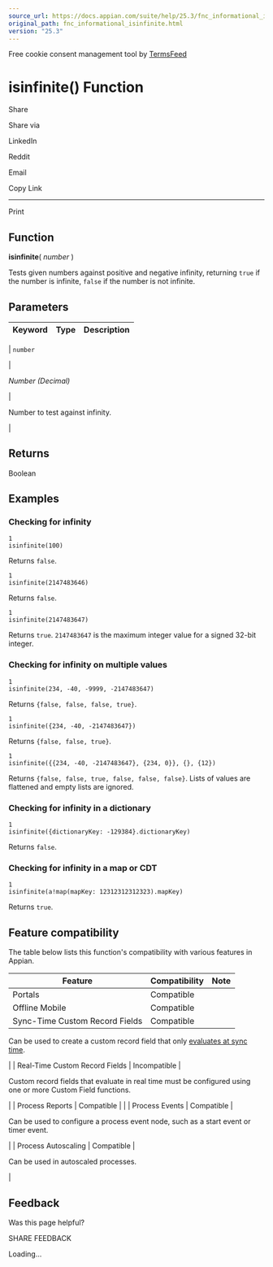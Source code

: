 ```yaml
---
source_url: https://docs.appian.com/suite/help/25.3/fnc_informational_isinfinite.html
original_path: fnc_informational_isinfinite.html
version: "25.3"
---
```


Free cookie consent management tool by [TermsFeed](https://www.termsfeed.com/)

# isinfinite() Function

Share

Share via

LinkedIn

Reddit

Email

Copy Link

* * *

Print

## Function

**isinfinite**( _number_ )

Tests given numbers against positive and negative infinity, returning `true` if the number is infinite, `false` if the number is not infinite.

## Parameters

| Keyword | Type | Description |
| --- | --- | --- |
|
`number`

 |

_Number (Decimal)_

 |

Number to test against infinity.

 |

## Returns

Boolean

## Examples

### Checking for infinity

```
1
isinfinite(100)
```

Returns `false`.

```
1
isinfinite(2147483646)
```

Returns `false`.

```
1
isinfinite(2147483647)
```

Returns `true`. `2147483647` is the maximum integer value for a signed 32-bit integer.

### Checking for infinity on multiple values

```
1
isinfinite(234, -40, -9999, -2147483647)
```

Returns `{false, false, false, true}`.

```
1
isinfinite({234, -40, -2147483647})
```

Returns `{false, false, true}`.

```
1
isinfinite({​{234, -40, -2147483647}, {234, 0}}, {}, {12})
```

Returns `{false, false, true, false, false, false}`. Lists of values are flattened and empty lists are ignored.

### Checking for infinity in a dictionary

```
1
isinfinite({dictionaryKey: -129384}.dictionaryKey)
```

Returns `false`.

### Checking for infinity in a map or CDT

```
1
isinfinite(a!map(mapKey: 12312312312323).mapKey)
```

Returns `true`.

## Feature compatibility

The table below lists this function's compatibility with various features in Appian.

| Feature | Compatibility | Note |
| --- | --- | --- |
| Portals | Compatible |  |
| Offline Mobile | Compatible |  |
| Sync-Time Custom Record Fields | Compatible |
Can be used to create a custom record field that only [evaluates at sync time](custom-record-fields.html#prodlink-sync-time-evaluations).

 |
| Real-Time Custom Record Fields | Incompatible |

Custom record fields that evaluate in real time must be configured using one or more Custom Field functions.

 |
| Process Reports | Compatible |  |
| Process Events | Compatible |

Can be used to configure a process event node, such as a start event or timer event.

 |
| Process Autoscaling | Compatible |

Can be used in autoscaled processes.

 |

## Feedback

Was this page helpful?

SHARE FEEDBACK

Loading...